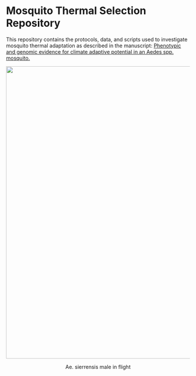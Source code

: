 # Mosquito Thermal Selection Repository
 
This repository contains the protocols, data, and scripts used to investigate mosquito thermal adaptation as described in the manuscript: 
[Phenotypic and genomic evidence for climate adaptive potential in an Aedes spp. mosquito.](https://docs.google.com/document/d/1v0pxLAtF7rQ47DGCmAsfVIHS4XAA6qYL/edit?rtpof=true)

<p align="center">
  <img width="800"
    src="https://github.com/lcouper/MosquitoThermalSelection/assets/10873177/1048d579-bbf3-498d-b3ae-197aa018793d">
  </p>    
<p align="center"> 
Ae. sierrensis male in flight
